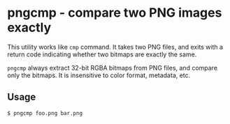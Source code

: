 # pngcmp - compare two PNG images exactly

This utility works like `cmp` command. It takes two PNG files, and
exits with a return code indicating whether two bitmaps are exactly
the same.

`pngcmp` always extract 32-bit RGBA bitmaps from PNG files, and
compare only the bitmaps. It is insensitive to color format, metadata,
etc.

## Usage

```sh
$ pngcmp foo.png bar.png
```
